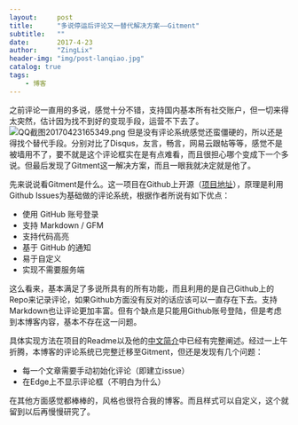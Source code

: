 ```yaml
---
layout:     post
title:      "多说停运后评论又一替代解决方案——Gitment"
subtitle:   ""
date:       2017-4-23
author:     "ZingLix"
header-img: "img/post-lanqiao.jpg"
catalog: true
tags:
    - 博客
---
```


之前评论一直用的多说，感觉十分不错，支持国内基本所有社交账户，但一切来得太突然，估计因为找不到好的变现手段，运营不下去了。
![QQ截图20170423165349.png](https://ooo.0o0.ooo/2017/04/23/58fc6baf5ca0a.png)
但是没有评论系统感觉还蛮僵硬的，所以还是得找个替代手段。分别对比了Disqus，友言，畅言，网易云跟帖等等，感觉不是被墙用不了，要不就是这个评论框实在是有点难看，而且很担心哪个变成下一个多说。但最后发现了Gitment这一解决方案，而且一眼我就决定就是他了。

先来说说看Gitment是什么。这一项目在Github上开源（[项目地址]([https://github.com/imsun/gitment](https://github.com/imsun/gitment))），原理是利用Github Issues为基础做的评论系统，根据作者所说有如下优点：
* 使用 GitHub 账号登录
* 支持 Markdown / GFM
* 支持代码高亮
* 基于 GitHub 的通知
* 易于自定义
* 实现不需要服务端

这么看来，基本满足了多说所具有的所有功能，而且利用的是自己Github上的Repo来记录评论，如果Github方面没有反对的话应该可以一直存在下去。支持Markdown也让评论更加丰富。但有个缺点是只能用Github账号登陆，但是考虑到本博客内容，基本不存在这一问题。

具体实现方法在项目的Readme以及他的[中文简介](https://imsun.net/posts/gitment-introduction/)中已经有完整阐述。经过一上午折腾，本博客的评论系统已完整迁移至Gitment，但还是发现有几个问题：
* 每一个文章需要手动初始化评论（即建立issue）
* 在Edge上不显示评论框（不明白为什么）

在其他方面感觉都棒棒的，风格也很符合我的博客。而且样式可以自定义，这个就留到以后再慢慢研究了。